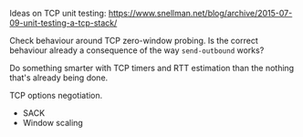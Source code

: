 Ideas on TCP unit testing:
<https://www.snellman.net/blog/archive/2015-07-09-unit-testing-a-tcp-stack/>

Check behaviour around TCP zero-window probing. Is the correct
behaviour already a consequence of the way `send-outbound` works?

Do something smarter with TCP timers and RTT estimation than the
nothing that's already being done.

TCP options negotiation.
 - SACK
 - Window scaling
